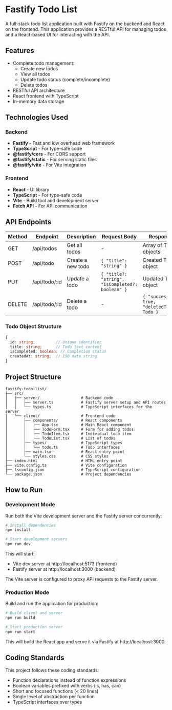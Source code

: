 # Fastify Todo List

A full-stack todo list application built with Fastify on the backend and React on the frontend. This application provides a RESTful API for managing todos and a React-based UI for interacting with the API.

## Features

- Complete todo management:
  - Create new todos
  - View all todos
  - Update todo status (complete/incomplete)
  - Delete todos
- RESTful API architecture
- React frontend with TypeScript
- In-memory data storage

## Technologies Used

### Backend
- **Fastify** - Fast and low overhead web framework
- **TypeScript** - For type-safe code
- **@fastify/cors** - For CORS support
- **@fastify/static** - For serving static files
- **@fastify/vite** - For Vite integration

### Frontend
- **React** - UI library
- **TypeScript** - For type-safe code
- **Vite** - Build tool and development server
- **Fetch API** - For API communication

## API Endpoints

| Method | Endpoint      | Description           | Request Body                            | Response                        |
|--------|---------------|-----------------------|----------------------------------------|--------------------------------|
| GET    | /api/todos    | Get all todos         | -                                      | Array of Todo objects           |
| POST   | /api/todo     | Create a new todo     | `{ "title": "string" }`                | Created Todo object             |
| PUT    | /api/todo/:id | Update a todo         | `{ "title?: "string", "isCompleted?: boolean" }` | Updated Todo object   |
| DELETE | /api/todo/:id | Delete a todo         | -                                      | `{ "success": true, "deletedTodo": Todo }` |

### Todo Object Structure

```typescript
{
  id: string;         // Unique identifier
  title: string;      // Todo text content
  isCompleted: boolean; // Completion status
  createdAt: string;  // ISO date string
}
```

## Project Structure

```
fastify-todo-list/
├── src/
│   ├── server/                  # Backend code
│   │   ├── server.ts            # Fastify server setup and API routes
│   │   └── types.ts             # TypeScript interfaces for the server
│   └── client/                  # Frontend code
│       ├── components/          # React components
│       │   ├── App.tsx          # Main React component
│       │   ├── TodoForm.tsx     # Form for adding todos
│       │   ├── TodoItem.tsx     # Individual todo item
│       │   └── TodoList.tsx     # List of todos
│       ├── types/               # TypeScript types
│       │   └── todo.ts          # Todo interfaces
│       ├── main.tsx             # React entry point
│       └── styles.css           # CSS styles
├── index.html                   # HTML entry point
├── vite.config.ts               # Vite configuration
├── tsconfig.json                # TypeScript configuration
└── package.json                 # Project dependencies
```

## How to Run

### Development Mode

Run both the Vite development server and the Fastify server concurrently:

```bash
# Install dependencies
npm install

# Start development servers
npm run dev
```

This will start:
- Vite dev server at http://localhost:5173 (frontend)
- Fastify server at http://localhost:3000 (backend)

The Vite server is configured to proxy API requests to the Fastify server.

### Production Mode

Build and run the application for production:

```bash
# Build client and server
npm run build

# Start production server
npm run start
```

This will build the React app and serve it via Fastify at http://localhost:3000.

## Coding Standards

This project follows these coding standards:
- Function declarations instead of function expressions
- Boolean variables prefixed with verbs (is, has, can)
- Short and focused functions (< 20 lines)
- Single level of abstraction per function
- TypeScript interfaces over types

